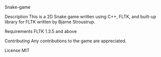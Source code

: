 Snake-game

Description
This is a 2D Snake game written using C++, FLTK, and built-up library for FLTK written by Bjarne Stroustrup.

Requirements
FLTK 1.3.5 and above

Contributing
Any contributions to the game are appreciated.

License
MIT

